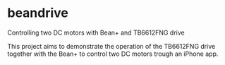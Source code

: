 # beandrive
Controlling two DC motors with Bean+ and TB6612FNG drive


This project aims to demonstrate the operation of the TB6612FNG drive together with the Bean+ 
to control two DC motors trough an iPhone app.
